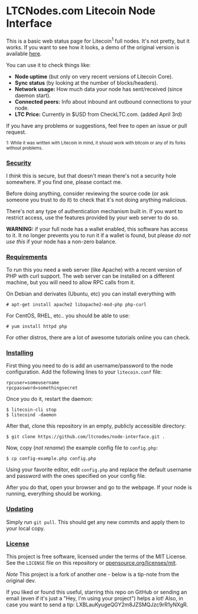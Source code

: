# LTCNodes.com Litecoin Node Interface

This is a basic web status page for Litecoin<sup>1</sup> full nodes. It's not pretty, but it works. If you want to see how it looks, a demo of the original version is available [here](https://ltc.xblau.com).

You can use it to check things like:

- **Node uptime** (but only on very recent versions of Litecoin Core).
- **Sync status** (by looking at the number of blocks/headers).
- **Network usage:** How much data your node has sent/received (since daemon start).
- **Connected peers:** Info about inbound ant outbound connections to your node.
- **LTC Price:** Currently in $USD from CheckLTC.com. (added April 3rd)

If you have any problems or suggestions, feel free to open an issue or pull request.

<sup>1: While it was written with Litecoin in mind, it should work with bitcoin or any of its forks without problems.</sup>

### [Security](#security)

I *think* this is secure, but that doesn't mean there's not a security hole somewhere. If you find one, please contact me.

Before doing anything, consider reviewing the source code (or ask someone you trust to do it) to check that it's not doing anything malicious.

There's not any type of authentication mechanism built in. If you want to restrict access, use the features provided by your web server to do so.

**WARNING:** if your full node has a wallet enabled, this software has access to it. It no longer prevents you to run it if a wallet is found, but please *do not use this* if your node has a non-zero balance.

### [Requirements](#requirements)

To run this you need a web server (like Apache) with a recent version of PHP with curl support. The web server can be installed on a different machine, but you will need to allow RPC calls from it.

On Debian and derivates (Ubuntu, etc) you can install everything with
    
    # apt-get install apache2 libapache2-mod-php php-curl

For CentOS, RHEL, etc.. you should be able to use:

    # yum install httpd php

For other distros, there are a lot of awesome tutorials online you can check.

### [Installing](#installing)

First thing you need to do is add an username/password to the node configuration. Add the following lines to your `litecoin.conf` file:

    rpcuser=someusername
    rpcpassword=somethingsecret

Once you do it, restart the daemon:

    $ litecoin-cli stop
    $ litecoind -daemon

After that, clone this repository in an empty, publicly accessible directory:

    $ git clone https://github.com/ltcnodes/node-interface.git .

Now, copy (*not rename*) the example config file to `config.php`:

    $ cp config-example.php config.php

Using your favorite editor, edit `config.php` and replace the default username and password with the ones specified on your config file.

After you do that, open your browser and go to the webpage. If your node is running, everything should be working.

### [Updating](#updating)

Simply run `git pull`. This should get any new commits and apply them to your local copy.

### [License](#license)

This project is free software, licensed under the terms of the MIT License. See the `LICENSE` file on this repository or [opensource.org/licenses/mit](https://opensource.org/licenses/mit).

*Note* This project is a fork of another one - below is a tip-note from the original dev.

If you liked or found this useful, starring this repo on GitHub or sending an email (even if it's just a "Hey, I'm using your project") helps a lot! Also, in case you want to send a tip: LXBLauKyugeQGY2m8JZSMQJzc9rR1yNXgR.
